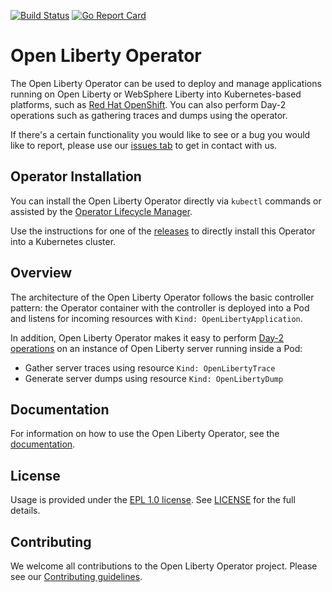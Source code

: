 [![Build Status](https://travis-ci.org/OpenLiberty/open-liberty-operator.svg?branch=master)](https://travis-ci.org/OpenLiberty/open-liberty-operator)
[![Go Report Card](https://goreportcard.com/badge/github.com/OpenLiberty/open-liberty-operator)](https://goreportcard.com/report/github.com/OpenLiberty/open-liberty-operator)

# Open Liberty Operator

The Open Liberty Operator can be used to deploy and manage applications running on Open Liberty or WebSphere Liberty into Kubernetes-based platforms, such as [Red Hat OpenShift](https://www.openshift.com/). You can also perform Day-2 operations such as gathering traces and dumps using the operator.

If there's a certain functionality you would like to see or a bug you would like to report, please use our [issues tab](https://github.com/OpenLiberty/open-liberty-operator/issues) to get in contact with us.

## Operator Installation

You can install the Open Liberty Operator directly via `kubectl` commands or assisted by the [Operator Lifecycle Manager](https://github.com/operator-framework/operator-lifecycle-manager).

Use the instructions for one of the [releases](deploy/releases) to directly install this Operator into a Kubernetes cluster.

## Overview

The architecture of the Open Liberty Operator follows the basic controller pattern: the Operator container with the controller is deployed into a Pod and listens for incoming resources with `Kind: OpenLibertyApplication`.

In addition, Open Liberty Operator makes it easy to perform [Day-2 operations](doc/user-guide.md#day-2-operations) on an instance of Open Liberty server running inside a Pod: 
- Gather server traces using resource `Kind: OpenLibertyTrace`
- Generate server dumps using resource `Kind: OpenLibertyDump`

## Documentation

For information on how to use the Open Liberty Operator, see the [documentation](doc/).

## License

Usage is provided under the [EPL 1.0 license](https://opensource.org/licenses/EPL-1.0). See [LICENSE](LICENSE) for the full details.

## Contributing 

We welcome all contributions to the Open Liberty Operator project. Please see our [Contributing guidelines](CONTRIBUTING.md).
